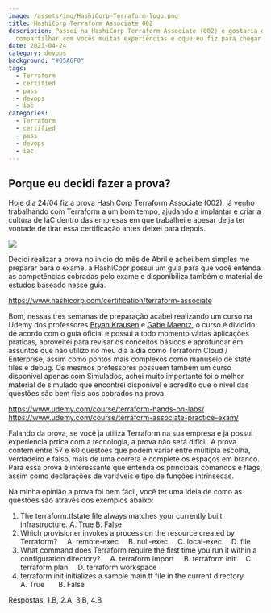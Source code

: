 ```yaml
---
image: /assets/img/HashiCorp-Terraform-logo.png
title: HashiCorp Terraform Associate 002
description: Passei na HashiCorp Terraform Associate (002) e gostaria de
  compartilhar com vocês muitas experiências e oque eu fiz para chegar até aqui.
date: 2023-04-24
category: devops
background: "#05A6F0"
tags:
  - Terraform
  - certified
  - pass
  - devops
  - iac
categories:
  - Terraform
  - certified
  - pass
  - devops
  - iac
---
```

## Porque eu decidi fazer a prova? 

Hoje dia 24/04 fiz a prova HashiCorp Terraform Associate (002), já venho trabalhando com Terraform a um bom tempo, ajudando a implantar e criar a cultura de IaC dentro das empresas em que trabalhei e apesar de ja ter vontade de tirar essa certificação antes deixei para depois.

![](/assets/img/terraformassociate.png)

Decidi realizar a prova no inicio do mês de Abril e achei bem simples me preparar para o exame, a HashiCopr possui um guia para que você entenda as competências cobradas pelo exame e disponibiliza também o material de estudos baseado nesse guia.

<https://www.hashicorp.com/certification/terraform-associate>

Bom, nessas tres semanas de preparação acabei realizando um curso na Udemy dos professores [Bryan Krausen](https://www.udemy.com/user/bryan-krausen/) e [Gabe Maentz](https://www.udemy.com/user/gabe-maentz-2/), o curso é dividido de acordo com o guia oficial e possui a todo momento várias aplicações praticas, aproveitei para revisar os conceitos básicos e aprofundar em assuntos que não utilizo no meu dia a dia como Terraform Cloud / Enterprise, assim como pontos mais complexos como manuseio de state files e debug. Os mesmos professores possuem também um curso disponível apenas com Simulados, achei muito importante foi o melhor material de simulado que encontrei disponível e acredito que o nível das questões são bem fieis aos cobrados na prova.

<https://www.udemy.com/course/terraform-hands-on-labs/>
<https://www.udemy.com/course/terraform-associate-practice-exam/>

Falando da prova, se você ja utiliza Terraform na sua empresa e já possui experiencia prtica com a tecnologia, a prova não será difícil. A prova contem entre 57 e 60 questões que podem variar entre múltipla escolha, verdadeiro e falso, mais de uma correta e complete os espaços em branco. Para essa prova é interessante que entenda os principais comandos e flags, assim como declarações de variáveis e tipo de funções intrínsecas.

Na minha opinião a prova foi bem fácil, você ter uma ideia de como as questões são através dos exemplos abaixo:

1. The terraform.tfstate file always matches your currently built infrastructure.
     A. True
     B. False
2. Which provisioner invokes a process on the resource created by Terraform?
       A. remote-exec
       B. null-exec
       C. local-exec
       D. file
3. What command does Terraform require the first time you run it within a configuration directory?
       A. terraform import
       B. terraform init
       C. terraform plan
       D. terraform workspace
4. terraform init initializes a sample main.tf file in the current directory.
         A. True
         B. False

Respostas:
1.B, 2.A, 3.B, 4.B